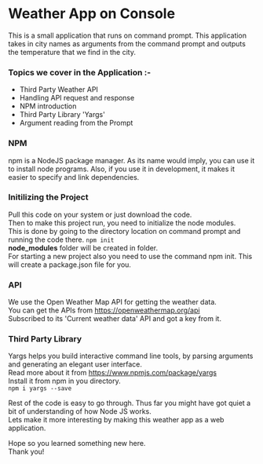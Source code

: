 # Weather App on Console

This is a small application that runs on command prompt. This application takes in city names as arguments from  the command prompt and outputs the temperature that we find in the city.

### Topics we cover in the Application :-  
- Third Party Weather API  
- Handling API request and response   
- NPM introduction
- Third Party Library 'Yargs'  
- Argument reading from the Prompt  

### NPM   
npm is a NodeJS package manager. As its name would imply, you can use it to install node programs. Also, if you use it in development, it makes it easier to specify and link dependencies.  

### Initilizing the Project  
Pull this code on your system or just download the code.   
Then to make this project run, you need to initialize the node modules.  
This is done by going to the directory location on command prompt and running the code there.
  ` npm init `  
**node_modules** folder will be created in folder.  
For starting a new project also you need to use the command npm init. This will create a package.json file for you.  

### API  
We use the Open Weather Map API for getting the weather data.  
You can get the APIs from https://openweathermap.org/api  
Subscribed to its 'Current weather data' API and got a key from it.

### Third Party Library  
Yargs helps you build interactive command line tools, by parsing arguments and generating an elegant user interface.  
Read more about it from https://www.npmjs.com/package/yargs  
Install it from npm in you directory.  
   ` npm i yargs --save `
    

Rest of the code is easy to go through. Thus far you might have got quiet a bit of understanding of how Node JS works.  
Lets make it more interesting by making this weather app as a web application.  

Hope so you learned something new here.  
Thank you!
    
    

